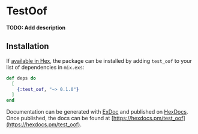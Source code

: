 # TestOof

**TODO: Add description**

## Installation

If [available in Hex](https://hex.pm/docs/publish), the package can be installed
by adding `test_oof` to your list of dependencies in `mix.exs`:

```elixir
def deps do
  [
    {:test_oof, "~> 0.1.0"}
  ]
end
```

Documentation can be generated with [ExDoc](https://github.com/elixir-lang/ex_doc)
and published on [HexDocs](https://hexdocs.pm). Once published, the docs can
be found at [https://hexdocs.pm/test_oof](https://hexdocs.pm/test_oof).


